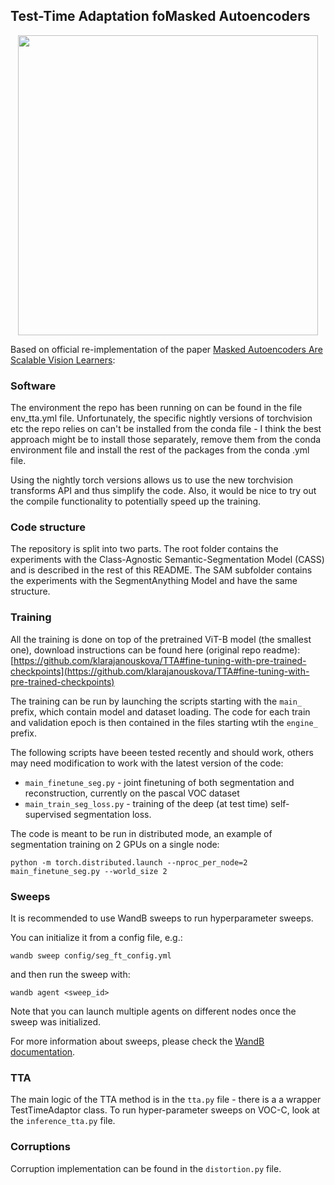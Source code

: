 ## Test-Time Adaptation foMasked Autoencoders 

<p align="center">
  <img src="https://user-images.githubusercontent.com/11435359/146857310-f258c86c-fde6-48e8-9cee-badd2b21bd2c.png" width="480">
</p>


Based on official re-implementation of the paper [Masked Autoencoders Are Scalable Vision Learners](https://arxiv.org/abs/2111.06377):


### Software
The environment the repo has been running on can be found in the file env_tta.yml file. Unfortunately, the specific nightly versions of torchvision etc the repo relies on can't be installed from the conda file - I think the best approach might be to install those separately, remove them from the conda environment file and install the rest of the packages from the conda .yml file. 

Using the nightly torch versions allows us to use the new torchvision transforms API and thus simplify the code. Also, it would be nice to try out the compile functionality to potentially speed up the training.

### Code structure
The repository is split into two parts. The root folder contains the experiments with the 
Class-Agnostic Semantic-Segmentation Model (CASS) and is described in the rest of this
README. The SAM subfolder contains the experiments with the SegmentAnything Model and
have the same structure.

### Training

All the training is done on top of the pretrained ViT-B model (the smallest one), download instructions can be found here (original repo readme): [https://github.com/klarajanouskova/TTA#fine-tuning-with-pre-trained-checkpoints](https://github.com/klarajanouskova/TTA#fine-tuning-with-pre-trained-checkpoints)

The training can be run by launching the scripts starting with the `main_` prefix,
which contain model and dataset loading. The code for each train and validation epoch is then
contained in the files starting wtih the `engine_` prefix.

The following scripts have beeen tested recently and should work, others may need modification to
work with the latest version of the code:

* `main_finetune_seg.py` - joint finetuning of both segmentation and reconstruction, currently on the pascal VOC dataset
* `main_train_seg_loss.py` - training of the deep  (at test time) self-supervised segmentation loss.

The code is meant to be run in distributed mode, an example of segmentation training on 2 GPUs
on a single node:

```
python -m torch.distributed.launch --nproc_per_node=2 main_finetune_seg.py --world_size 2
```

### Sweeps

It is recommended to use WandB sweeps to run hyperparameter sweeps.

You can initialize it from a config file, e.g.:

```
wandb sweep config/seg_ft_config.yml
```

and then run the sweep with:

```
wandb agent <sweep_id>
```

Note that you can launch multiple agents on different nodes once 
the sweep was initialized.

For more information about sweeps, please check the [WandB documentation](https://docs.wandb.com/sweeps).

### TTA
The main logic of the TTA method is in the `tta.py`
file - there is a a wrapper TestTimeAdaptor class. 
To run hyper-parameter sweeps on VOC-C, look at the `inference_tta.py` file.

### Corruptions

Corruption implementation can be found in the `distortion.py` file.
